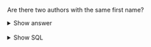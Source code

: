 ﻿Are there two authors with the same first name?

<details>
<summary>Show answer</summary>

John,8\
Stephen,6\
Michael,6\
Douglas,5\
Peter,5\
Richard,5\
Robert,5\
James,4\
David,4\
Brian,4

</details>

<br/>

<details>
<summary>Show SQL</summary>

```sql
SELECT first_name, COUNT(first_name) count
FROM author
GROUP BY first_name
ORDER BY count DESC;
```

</details>

